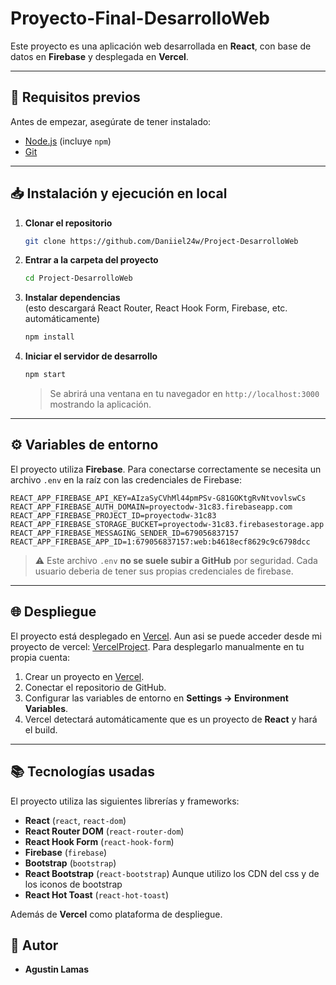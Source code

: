 # Proyecto-Final-DesarrolloWeb

Este proyecto es una aplicación web desarrollada en **React**, con base de datos en **Firebase** y desplegada en **Vercel**.

---

## 🚀 Requisitos previos

Antes de empezar, asegúrate de tener instalado:

- [Node.js](https://nodejs.org/es/download/) (incluye `npm`)
- [Git](https://git-scm.com/)

---

## 📥 Instalación y ejecución en local

1. **Clonar el repositorio**
   ```bash
   git clone https://github.com/Daniiel24w/Project-DesarrolloWeb
   ```

2. **Entrar a la carpeta del proyecto**
   ```bash
   cd Project-DesarrolloWeb
   ```

3. **Instalar dependencias**  
   (esto descargará React Router, React Hook Form, Firebase, etc. automáticamente)
   ```bash
   npm install
   ```

4. **Iniciar el servidor de desarrollo**
   ```bash
   npm start
   ```

   > Se abrirá una ventana en tu navegador en `http://localhost:3000` mostrando la aplicación.

---

## ⚙️ Variables de entorno

El proyecto utiliza **Firebase**. Para conectarse correctamente se necesita un archivo `.env` en la raíz con las credenciales de Firebase:

```
REACT_APP_FIREBASE_API_KEY=AIzaSyCVhMl44pmPSv-G81GOKtgRvNtvovlswCs
REACT_APP_FIREBASE_AUTH_DOMAIN=proyectodw-31c83.firebaseapp.com
REACT_APP_FIREBASE_PROJECT_ID=proyectodw-31c83
REACT_APP_FIREBASE_STORAGE_BUCKET=proyectodw-31c83.firebasestorage.app  
REACT_APP_FIREBASE_MESSAGING_SENDER_ID=679056837157
REACT_APP_FIREBASE_APP_ID=1:679056837157:web:b4618ecf8629c9c6798dcc
```

> ⚠️ Este archivo `.env` **no se suele subir a GitHub** por seguridad. Cada usuario deberia de tener sus propias credenciales de firebase.

---

## 🌐 Despliegue

El proyecto está desplegado en [Vercel](https://vercel.com/).
Aun asi se puede acceder desde mi proyecto de vercel: [VercelProject](https://proyecto-three-navy.vercel.app/).
Para desplegarlo manualmente en tu propia cuenta:

1. Crear un proyecto en [Vercel](https://vercel.com/).
2. Conectar el repositorio de GitHub.
3. Configurar las variables de entorno en **Settings → Environment Variables**.
4. Vercel detectará automáticamente que es un proyecto de **React** y hará el build.

---

## 📚 Tecnologías usadas

El proyecto utiliza las siguientes librerías y frameworks:

- **React** (`react`, `react-dom`)  
- **React Router DOM** (`react-router-dom`)  
- **React Hook Form** (`react-hook-form`)  
- **Firebase** (`firebase`)  
- **Bootstrap** (`bootstrap`)  
- **React Bootstrap** (`react-bootstrap`) Aunque utilizo los CDN del css y de los iconos de bootstrap
- **React Hot Toast** (`react-hot-toast`)  

Además de **Vercel** como plataforma de despliegue.

## 👤 Autor
- **Agustin Lamas**  
